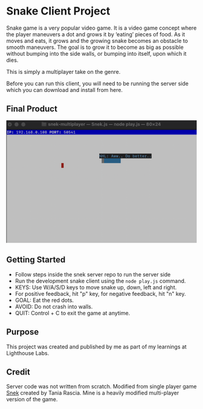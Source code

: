 # Snake Client Project

Snake game is a very popular video game. It is a video game concept where the player maneuvers a dot and grows it by ‘eating’ pieces of food. As it moves and eats, it grows and the growing snake becomes an obstacle to smooth maneuvers. The goal is to grow it to become as big as possible without bumping into the side walls, or bumping into itself, upon which it dies.

This is simply a multiplayer take on the genre.

Before you can run this client, you will need to be running the server side which you can download and install from here. 

## Final Product

![What the game should look like](/assets/images/snakeScreenshot.png)


## Getting Started

- Follow steps inside the snek server repo to run the server side
- Run the development snake client using the `node play.js` command.
- KEYS: Use W/A/S/D keys to move snake up, down, left and right.
- For positive feedback, hit "p" key, for negative feedback, hit "n" key. 
- GOAL: Eat the red dots.
- AVOID: Do not crash into walls.
- QUIT: Control + C to exit the game at anytime. 

## Purpose

This project was created and published by me as part of my learnings at Lighthouse Labs.

## Credit 
Server code was not written from scratch. Modified from single player game [Snek](https://github.com/taniarascia/snek) created by Tania Rascia. Mine is a heavily modified multi-player version of the game. 